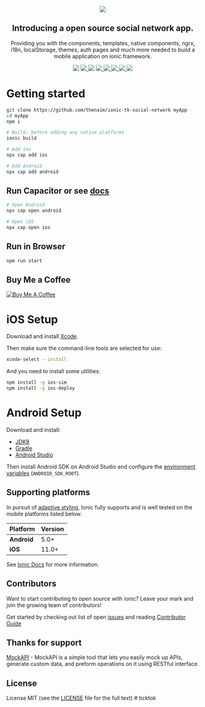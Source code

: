 <a href="https://github.com/thenaim/ionic-tk-social-network">
  <p align="center">
    <img src="https://i.imgur.com/xcNkbhv.gif">
  </p>
</a>
<h2 align="center">
  Introducing a open source social network app.
</h2>
<p align="center">
  Providing you with the components, templates, native components, ngrx, i18n, localStorage, themes, auth pages and much more  needed to build a mobile application on ionic framework.
</p>

<p align="center">
  <img src="https://img.shields.io/github/downloads/thenaim/ionic-tk-social-network/total.svg?style=flat" />
  <a href="https://github.com/thenaim/ionic-tk-social-network/releases/">
    <img src="https://img.shields.io/github/release/thenaim/ionic-tk-social-network.svg?style=flat">
  </a>
  <img src="https://github.com/thenaim/ionic-tk-social-network/actions/workflows/build.yml/badge.svg" />
  <a href="https://github.com/thenaim/ionic-tk-social-network/commits/main">
    <img src="https://img.shields.io/github/last-commit/thenaim/ionic-tk-social-network.svg?style=flat-square">
  </a>
  <a href="https://github.com/thenaim/ionic-tk-social-network">
    <img src="https://img.shields.io/github/stars/thenaim/ionic-tk-social-network.svg?style=flat-square&label=github%20stars">
  </a>
  <a href="https://github.com/thenaim/ionic-tk-social-network/graphs/contributors">
    <img src="https://img.shields.io/github/contributors/thenaim/ionic-tk-social-network.svg?style=flat-square">
  </a>
  <a href="https://github.com/thenaim/ionic-tk-social-network/actions/workflows/codeql-analysis.yml" >
    <img src="https://github.com/thenaim/ionic-tk-social-network/actions/workflows/codeql-analysis.yml/badge.svg">
  </a>
  <a href="https://www.codefactor.io/repository/github/thenaim/ionic-tk-social-network" target="_blank">
    <img src="https://www.codefactor.io/repository/github/thenaim/ionic-tk-social-network/badge">
  </a>
</p>

# Getting started

```bash
git clone https://github.com/thenaim/ionic-tk-social-network myApp
cd myApp
npm i

# Build, before adding any native platforms
ionic build

# Add ios
npx cap add ios

# Add Android
npx cap add android
```

## Run Capacitor or see [docs](https://ionicframework.com/docs/cli/commands/capacitor-run)

```bash
# Open Android
npx cap open android

# Open iOS
npx cap open ios
```

## Run in Browser

```bash
npm run start
```

## Buy Me a Coffee

<a href="https://www.buymeacoffee.com/thenaim" target="_blank">
  <img src="https://www.buymeacoffee.com/assets/img/custom_images/orange_img.png" alt="Buy Me A Coffee" />
</a>

# iOS Setup

Download and install [Xcode](https://developer.apple.com/xcode/).

Then make sure the command-line tools are selected for use:

```bash
xcode-select --install
```

And you need to install some utilities:

```bash
npm install -g ios-sim
npm install -g ios-deploy
```

# Android Setup

Download and install:

- [JDK8](https://www.oracle.com/technetwork/java/javase/downloads/jdk8-downloads-2133151.html)
- [Gradle](https://gradle.org/install/)
- [Android Studio](https://developer.android.com/studio/)

Then install Android SDK on Android Studio and configure the [environment variables](https://developer.android.com/studio/command-line/variables) (`ANDROID_SDK_ROOT`).

## Supporting platforms

In pursuit of [adaptive styling](https://ionicframework.com/docs/core-concepts/fundamentals#adaptive-styling), Ionic fully supports and is well tested on the mobile platforms listed below:

| Platform    | Version |
| ----------- | ------- |
| **Android** | 5.0+    |
| **iOS**     | 11.0+   |

See [Ionic Docs](https://ionicframework.com/docs/reference/browser-support) for more information.

## Contributors

Want to start contributing to open source with ionic? Leave your mark and join the growing team of contributors!

Get started by checking out list of open [issues](https://github.com/thenaim/ionic-tk-social-network/issues) and reading [Contributor Guide](https://github.com/thenaim/ionic-tk-social-network/blob/master/CONTRIBUTING.md)

## Thanks for support

[MockAPI](https://mockapi.io?utm_source=ionic-tk-social-network) - MockAPI is a simple tool that lets you easily mock up APIs, generate custom data, and preform operations on it using RESTful interface.

## License

License MIT (see the [LICENSE](https://github.com/thenaim/ionic-tk-social-network/blob/master/LICENSE) file for the full text)
#   t i c k t o k  
 
